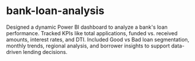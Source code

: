 # bank-loan-analysis
Designed a dynamic Power BI dashboard to analyze a bank's loan performance. Tracked KPIs like total applications, funded vs. received amounts, interest rates, and DTI. Included Good vs Bad loan segmentation, monthly trends, regional analysis, and borrower insights to support data-driven lending decisions.
